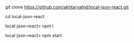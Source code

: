 git clone https://github.com/akhtarvahid/local-json-react.git

cd local-json-react

local-json-react> npm i

local-json-react> npm start